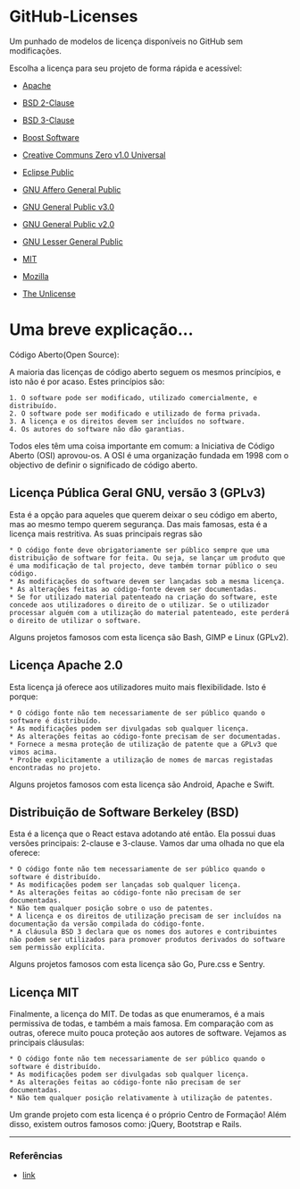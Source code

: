 # GitHub-Licenses

Um punhado de modelos de licença disponíveis no GitHub sem modificações.

Escolha a licença para seu projeto de forma rápida e acessível:

* [Apache](https://github.com/Godofcoffe/GitHub-Licenses/blob/main/_pt-BR/Apache%20License%202.0.md)

* [BSD 2-Clause](https://github.com/Godofcoffe/GitHub-Licenses/blob/main/_pt-BR/BSD%202-Clause%20%22Simplified%22%20License.md)

* [BSD 3-Clause](https://github.com/Godofcoffe/GitHub-Licenses/blob/main/_pt-BR/BSD%203-Clause%20%22New%22%20or%20%22Revised%22%20License.md)

* [Boost Software](https://github.com/Godofcoffe/GitHub-Licenses/blob/main/_pt-BR/Boost%20Software%20License%201.0.md)

* [Creative Communs Zero v1.0 Universal](https://github.com/Godofcoffe/GitHub-Licenses/blob/main/_pt-BR/Creative%20Commons%20Zero%20v1.0%20Universal.md)

* [Eclipse Public](https://github.com/Godofcoffe/GitHub-Licenses/blob/main/_pt-BR/Eclipse%20Public%20License%202.0.md)

* [GNU Affero General Public](https://github.com/Godofcoffe/GitHub-Licenses/blob/main/_pt-BR/GNU%20Affero%20General%20Public%20License%20v3.0.md)

* [GNU General Public v3.0](https://github.com/Godofcoffe/GitHub-Licenses/blob/main/_pt-BR/GNU%20General%20Public%20License%20V3.0.md)

* [GNU General Public v2.0](https://github.com/Godofcoffe/GitHub-Licenses/blob/main/_pt-BR/GNU%20General%20Public%20License%20v2.0.md)

* [GNU Lesser General Public](https://github.com/Godofcoffe/GitHub-Licenses/blob/main/_pt-BR/GNU%20Lesser%20General%20Public%20License%20v2.0.md)

* [MIT](https://github.com/Godofcoffe/GitHub-Licenses/blob/main/_pt-BR/MIT%20License.md)

* [Mozilla](https://github.com/Godofcoffe/GitHub-Licenses/blob/main/_pt-BR/Mozilla%20Public%20License%202.0.md)

* [The Unlicense](https://github.com/Godofcoffe/GitHub-Licenses/blob/main/_pt-BR/The%20Unlicense.md)

# Uma breve explicação...

Código Aberto(Open Source):

A maioria das licenças de código aberto seguem os mesmos princípios, e isto não é por acaso. Estes princípios são:

    1. O software pode ser modificado, utilizado comercialmente, e distribuído.
    2. O software pode ser modificado e utilizado de forma privada.
    3. A licença e os direitos devem ser incluídos no software.
    4. Os autores do software não dão garantias.

Todos eles têm uma coisa importante em comum: a Iniciativa de Código Aberto (OSI) aprovou-os. A OSI é uma organização fundada em 1998 com o objectivo de definir o significado de código aberto.

## Licença Pública Geral GNU, versão 3 (GPLv3)

Esta é a opção para aqueles que querem deixar o seu código em aberto, mas ao mesmo tempo querem segurança. Das mais famosas, esta é a licença mais restritiva. As suas principais regras são

    * O código fonte deve obrigatoriamente ser público sempre que uma distribuição de software for feita. Ou seja, se lançar um produto que é uma modificação de tal projecto, deve também tornar público o seu código.
    * As modificações do software devem ser lançadas sob a mesma licença.
    * As alterações feitas ao código-fonte devem ser documentadas.
    * Se for utilizado material patenteado na criação do software, este concede aos utilizadores o direito de o utilizar. Se o utilizador processar alguém com a utilização do material patenteado, este perderá o direito de utilizar o software.

Alguns projetos famosos com esta licença são Bash, GIMP e Linux (GPLv2).

## Licença Apache 2.0

Esta licença já oferece aos utilizadores muito mais flexibilidade. Isto é porque:

    * O código fonte não tem necessariamente de ser público quando o software é distribuído.
    * As modificações podem ser divulgadas sob qualquer licença.
    * As alterações feitas ao código-fonte precisam de ser documentadas.
    * Fornece a mesma proteção de utilização de patente que a GPLv3 que vimos acima.
    * Proíbe explicitamente a utilização de nomes de marcas registadas encontradas no projeto.

Alguns projetos famosos com esta licença são Android, Apache e Swift.

## Distribuição de Software Berkeley (BSD)

Esta é a licença que o React estava adotando até então. Ela possui duas versões principais: 2-clause e 3-clause. Vamos dar uma olhada no que ela oferece:

    * O código fonte não tem necessariamente de ser público quando o software é distribuído.
    * As modificações podem ser lançadas sob qualquer licença.
    * As alterações feitas ao código-fonte não precisam de ser documentadas.
    * Não tem qualquer posição sobre o uso de patentes.
    * A licença e os direitos de utilização precisam de ser incluídos na documentação da versão compilada do código-fonte.
    * A cláusula BSD 3 declara que os nomes dos autores e contribuintes não podem ser utilizados para promover produtos derivados do software sem permissão explícita.

Alguns projetos famosos com esta licença são Go, Pure.css e Sentry.

## Licença MIT

Finalmente, a licença do MIT. De todas as que enumeramos, é a mais permissiva de todas, e também a mais famosa. Em comparação com as outras, oferece muito pouca proteção aos autores de software. Vejamos as principais cláusulas:

    * O código fonte não tem necessariamente de ser público quando o software é distribuído.
    * As modificações podem ser divulgadas sob qualquer licença.
    * As alterações feitas ao código-fonte não precisam de ser documentadas.
    * Não tem qualquer posição relativamente à utilização de patentes.

Um grande projeto com esta licença é o próprio Centro de Formação! Além disso, existem outros famosos como: jQuery, Bootstrap e Rails.

***
### Referências
* [link](https://medium.com/trainingcenter/tudo-o-que-voc%C3%AA-precisa-saber-sobre-as-licen%C3%A7as-de-projetos-open-source-aaccbe23e50d)
